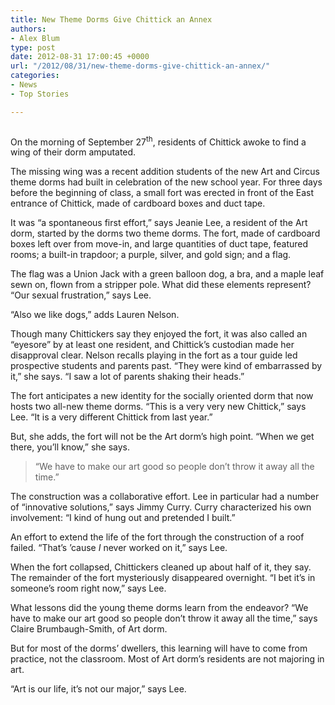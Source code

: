 ```yaml
---
title: New Theme Dorms Give Chittick an Annex
authors:
- Alex Blum
type: post
date: 2012-08-31 17:00:45 +0000
url: "/2012/08/31/new-theme-dorms-give-chittick-an-annex/"
categories:
- News
- Top Stories

---
```

<a href="http://www.reedquest.org/?attachment_id=1542" rel="attachment wp-att-1542"><img class="alignnone size-full wp-image-1542" title="Chittick Fort" src="https://i1.wp.com/www.reedquest.org/wp-content/uploads/2012/08/DSC_0379-1-slider.jpg?resize=770%2C430" alt="" data-recalc-dims="1" /></a>

On the morning of September 27<sup>th</sup>, residents of Chittick awoke to find a wing of their dorm amputated.

The missing wing was a recent addition students of the new Art and Circus theme dorms had built in celebration of the new school year. For three days before the beginning of class, a small fort was erected in front of the East entrance of Chittick, made of cardboard boxes and duct tape.

It was “a spontaneous first effort,” says Jeanie Lee, a resident of the Art dorm, started by the dorms two theme dorms. The fort, made of cardboard boxes left over from move-in, and large quantities of duct tape, featured rooms; a built-in trapdoor; a purple, silver, and gold sign; and a flag.

The flag was a Union Jack with a green balloon dog, a bra, and a maple leaf sewn on, flown from a stripper pole. What did these elements represent? “Our sexual frustration,” says Lee.

“Also we like dogs,” adds Lauren Nelson.

Though many Chittickers say they enjoyed the fort, it was also called an “eyesore” by at least one resident, and Chittick&#8217;s custodian made her disapproval clear. Nelson recalls playing in the fort as a tour guide led prospective students and parents past. “They were kind of embarrassed by it,” she says. “I saw a lot of parents shaking their heads.”

The fort anticipates a new identity for the socially oriented dorm that now hosts two all-new theme dorms. “This is a very very new Chittick,” says Lee. “It is a very different Chittick from last year.”

But, she adds, the fort will not be the Art dorm&#8217;s high point. “When we get there, you&#8217;ll know,” she says.

> “We have to make our art good so people don&#8217;t throw it away all the time.”

The construction was a collaborative effort. Lee in particular had a number of “innovative solutions,” says Jimmy Curry. Curry characterized his own involvement: “I kind of hung out and pretended I built.”

An effort to extend the life of the fort through the construction of a roof failed. “That&#8217;s &#8217;cause _I_ never worked on it,” says Lee.

When the fort collapsed, Chittickers cleaned up about half of it, they say. The remainder of the fort mysteriously disappeared overnight. “I bet it&#8217;s in someone&#8217;s room right now,” says Lee.

What lessons did the young theme dorms learn from the endeavor? “We have to make our art good so people don&#8217;t throw it away all the time,” says Claire Brumbaugh-Smith, of Art dorm.

But for most of the dorms&#8217; dwellers, this learning will have to come from practice, not the classroom. Most of Art dorm&#8217;s residents are not majoring in art.

“Art is our life, it&#8217;s not our major,” says Lee.